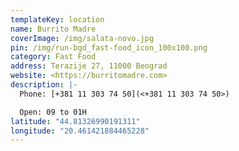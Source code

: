 ```yaml
---
templateKey: location
name: Burrito Madre
coverImage: /img/salata-novo.jpg
pin: /img/run-bgd_fast-food_icon_100x100.png
category: Fast Food
address: Terazije 27, 11000 Beograd
website: <https://burritomadre.com>
description: |-
  Phone: [+381 11 303 74 50](<+381 11 303 74 50>)

  Open: 09 to 01H
latitude: "44.81326990191311"
longitude: "20.461421884465228"
---
```

